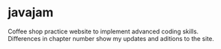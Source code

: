 # javajam
Coffee shop practice website to implement advanced coding skills.
Differences in chapter number show my updates and aditions to the site.
